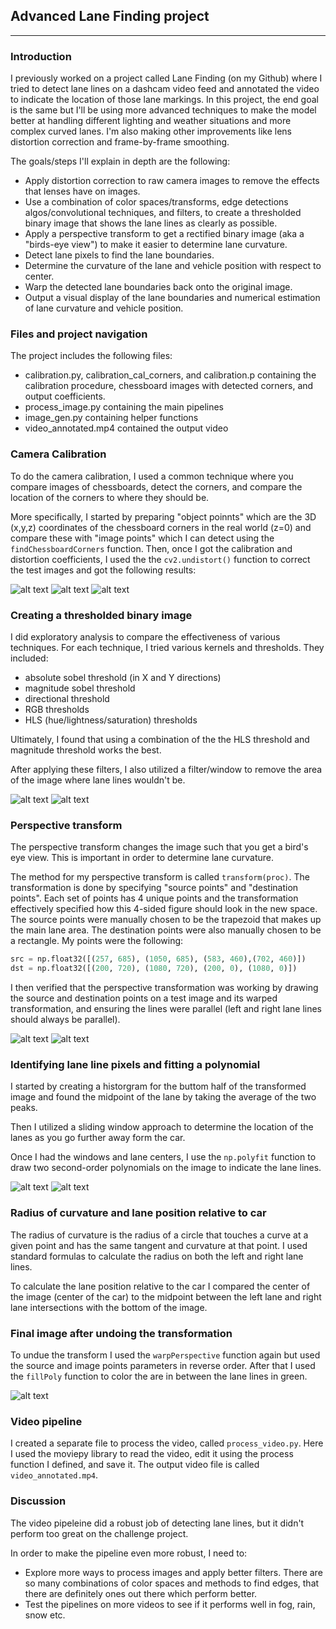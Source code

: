 ## Advanced Lane Finding project
---
### Introduction 
I previously worked on a project called Lane Finding (on my Github) where I tried to detect lane lines on a dashcam video feed and annotated the video to  indicate the location of those lane markings. In this project, the end goal is the same but I'll be using more advanced techniques to make the model better at handling different lighting and weather situations and more complex curved lanes. I'm also making other improvements like lens distortion correction and frame-by-frame smoothing. 

The goals/steps I'll explain in depth are the following:
* Apply distortion correction to raw camera images to remove the effects that lenses have on images. 
* Use a combination of color spaces/transforms, edge detections algos/convolutional techniques, and filters, to create a thresholded binary image that shows the lane lines as clearly as possible. 
* Apply a perspective transform to get a rectified binary image (aka a "birds-eye view") to make it easier to determine lane curvature. 
* Detect lane pixels to find the lane boundaries.
* Determine the curvature of the lane and vehicle position with respect to center.
* Warp the detected lane boundaries back onto the original image.
* Output a visual display of the lane boundaries and numerical estimation of lane curvature and vehicle position.

[//]: # (Image References)

[image1]: ./camera_cal_corners/calibration1_corners.jpg "Corner detection 1"
[image2]: ./test_images/test0.jpg "Before"
[image3]: ./test_images/undistorted0.jpg "After"
[image4]: ./other_images/1.png "Processing1"
[image5]: ./other_images/2.png "Processing2"
[image6]: ./test_images/test0.jpg "Before"
[image7]: ./test_images/transformed0.jpg "After"
[image8]: ./test_images/test1.jpg "Before"
[image9]: ./test_images/detected1.jpg "After"
[image10]: ./other_images/comparison.png "Comparison"





### Files and project navigation 
The project includes the following files:
* calibration.py, calibration_cal_corners, and calibration.p containing the calibration procedure, chessboard images with detected corners, and output coefficients.
* process_image.py containing the main pipelines
* image_gen.py containing helper functions
* video_annotated.mp4 contained the output video


### Camera Calibration
To do the camera calibration, I used a common technique where you compare images of chessboards, detect the corners, and compare the location of the corners to where they should be. 

More specifically, I started by preparing "object poinnts" which are the 3D (x,y,z) coordinates of the chessboard corners in the real world (z=0) and compare these with "image points" which I can detect using the `findChessboardCorners` function. Then, once I got the calibration and distortion coefficients, I used the the `cv2.undistort()` function to correct the test images and got the following results: 

![alt text][image1]
![alt text][image2]
![alt text][image3]


### Creating a thresholded binary image
I did exploratory analysis to compare the effectiveness of various techniques. For each technique, I tried various kernels and thresholds. They included:
* absolute sobel threshold (in X and Y directions)
* magnitude sobel threshold
* directional threshold
* RGB thresholds
* HLS (hue/lightness/saturation) thresholds

Ultimately, I found that using a combination of the the HLS threshold and magnitude threshold works the best.

After applying these filters, I also utilized a filter/window to remove the area of the image where lane lines wouldn't be. 

![alt text][image4]
![alt text][image5]

### Perspective transform

The perspective transform changes the image such that you get a bird's eye view. This is important in order to determine lane curvature. 

The method for my perspective transform is called `transform(proc)`. The transformation is done by specifying "source points" and "destination points". Each set of points has 4 unique points and the transformation effectively specified how this 4-sided figure should look in the new space. The source points were manually chosen to be the trapezoid that makes up the main lane area. The destination points were also manually chosen to be a rectangle. My points were the following: 

```python
src = np.float32([(257, 685), (1050, 685), (583, 460),(702, 460)])
dst = np.float32([(200, 720), (1080, 720), (200, 0), (1080, 0)])
```
I then verified that the perspective transformation was working by drawing the source and destination points on a test image and its warped transformation, and ensuring the lines were parallel (left and right lane lines should always be parallel). 

![alt text][image6]
![alt text][image7]

### Identifying lane line pixels and fitting a polynomial

I started by creating a historgram for the buttom half of the transformed image and found the midpoint of the lane by taking the average of the two peaks. 

Then I utilized a sliding window approach to determine the location of the lanes as you go further away form the car. 

Once I had the windows and lane centers, I use the `np.polyfit` function to draw two second-order polynomials on the image to indicate the lane lines. 

![alt text][image8]
![alt text][image9]


### Radius of curvature and lane position relative to car 

The radius of curvature is the radius of a circle that touches a curve at a given point and has the same tangent and curvature at that point. I used standard formulas to calculate the radius on both the left and right lane lines. 

To calculate the lane position relative to the car I compared the center of the image (center of the car) to the midpoint between the left lane and right lane intersections with the bottom of the image. 



### Final image after undoing the transformation 

To undue the transform I used the `warpPerspective` function again but used the source and image points parameters in reverse order. After that I used the `fillPoly` function to color the are in between the lane lines in green. 

![alt text][image10]

### Video pipeline
I created a separate file to process the video, called `process_video.py`. Here I used the moviepy library to read the video, edit it using the process function I defined, and save it. 
The output video file is called `video_annotated.mp4`.

### Discussion
The video pipeleine did a robust job of detecting lane lines, but it didn't perform too great on the challenge project.

In order to make the pipeline even more robust, I need to:
* Explore more ways to process images and apply better filters. There are so many combinations of color spaces and methods to find edges, that there are definitely ones out there which perform better.
* Test the pipelines on more videos to see if it performs well in fog, rain, snow etc.


